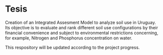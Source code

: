# Tesis

Creation of an Integrated Assesment Model to analyze soil use in Uruguay. Its objective is to evaluate and rank different soil use configurations by their financial convenience and subject to environmental restrictions concerning, for example, Nitrogen and Phosphorus concentration on water. 

This respository will be updated according to the project progress.


